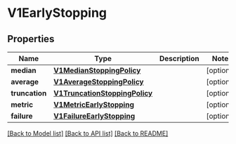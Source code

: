 # V1EarlyStopping

## Properties
Name | Type | Description | Notes
------------ | ------------- | ------------- | -------------
**median** | [**V1MedianStoppingPolicy**](V1MedianStoppingPolicy.md) |  | [optional] 
**average** | [**V1AverageStoppingPolicy**](V1AverageStoppingPolicy.md) |  | [optional] 
**truncation** | [**V1TruncationStoppingPolicy**](V1TruncationStoppingPolicy.md) |  | [optional] 
**metric** | [**V1MetricEarlyStopping**](V1MetricEarlyStopping.md) |  | [optional] 
**failure** | [**V1FailureEarlyStopping**](V1FailureEarlyStopping.md) |  | [optional] 

[[Back to Model list]](../README.md#documentation-for-models) [[Back to API list]](../README.md#documentation-for-api-endpoints) [[Back to README]](../README.md)


